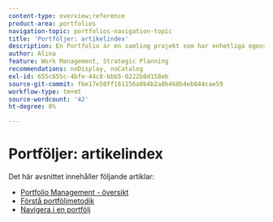 ```yaml
---
content-type: overview;reference
product-area: portfolios
navigation-topic: portfolios-navigation-topic
title: 'Portföljer: artikelindex'
description: En Portfolio är en samling projekt som har enhetliga egenskaper. Läs mer om portföljer i följande artiklar.
author: Alina
feature: Work Management, Strategic Planning
recommendations: noDisplay, noCatalog
exl-id: 655c655c-4bfe-44c8-bbb5-0222b0d158eb
source-git-commit: fbe17e50ff161156a0b4b2a8b468b4eb844cae59
workflow-type: tm+mt
source-wordcount: '42'
ht-degree: 0%

---
```


# Portföljer: artikelindex

<!-- Audited: 5/2025 -->

Det här avsnittet innehåller följande artiklar:

* [Portfolio Management - översikt](../../../manage-work/portfolios/portfolios-overview/portfolio-managament-overview.md)
* [Förstå portföljmetodik](../../../manage-work/portfolios/portfolios-overview/portfolio-overview.md)
* [Navigera i en portfölj](../../../manage-work/portfolios/portfolios-overview/navigate-within-portfolio.md)


